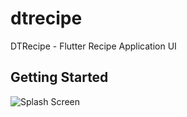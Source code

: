 # dtrecipe

DTRecipe - Flutter Recipe Application UI

## Getting Started

![Splash Screen](https://user-images.githubusercontent.com/96619781/177145588-56cab80f-eb81-4a4e-80e9-16b12f07e140.png)
